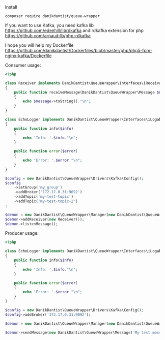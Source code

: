 Install
```
composer require danikdantist/queue-wrapper
```

If you want to use Kafka, you need kafka lib
https://github.com/edenhill/librdkafka
and rdkafka extension for php
https://github.com/arnaud-lb/php-rdkafka

I hope you will help my Dockerfile
https://github.com/danikdantist/Dockerfiles/blob/master/php/php5-fpm-nginx-kafka/Dockerfile

Consumer usage:

```php
<?php

class Receiver implements DanikDantist\QueueWrapper\Interfaces\iReceivable
{
    public function receiveMessage(DanikDantist\QueueWrapper\Message $message)
    {
        echo $message->toString()."\n";
    }
}

class EchoLogger implements DanikDantist\QueueWrapper\Interfaces\iLogable
{
    public function info($info)
    {
        echo 'Info: '.$info."\n";
    }

    public function error($error)
    {
        echo 'Error: '.$error."\n";
    }
}

$config = new DanikDantist\QueueWrapper\Drivers\Kafka\Config();
$config
    ->setGroup('my_group')
    ->addBroker('172.17.0.31:9092')
    ->addTopic('my-test-topic')
    ->addTopic('my-test-topic-2')
;

$demon = new DanikDantist\QueueWrapper\Manager(new DanikDantist\QueueWrapper\Drivers\Kafka\Connector($config, new EchoLogger()));
$demon->addReceiver(new Receiver());
$demon->listenMessage();
```

Producer usage:

```php
<?php

class EchoLogger implements DanikDantist\QueueWrapper\Interfaces\iLogable
{
    public function info($info)
    {
        echo 'Info: '.$info."\n";
    }

    public function error($error)
    {
        echo 'Error: '.$error."\n";
    }
}

$config = new DanikDantist\QueueWrapper\Drivers\Kafka\Config();
$config->addBroker('172.17.0.31:9092');

$demon = new DanikDantist\QueueWrapper\Manager(new DanikDantist\QueueWrapper\Drivers\Kafka\Connector($config, new EchoLogger()));

$demon->sendMessage(new DanikDantist\QueueWrapper\Message('My test message', 'my-test-topic'));
```